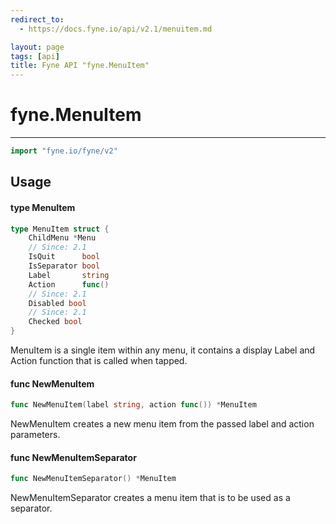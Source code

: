 ```yaml
---
redirect_to:
  - https://docs.fyne.io/api/v2.1/menuitem.md

layout: page
tags: [api]
title: Fyne API "fyne.MenuItem"
---
```



# fyne.MenuItem
---
```go
import "fyne.io/fyne/v2"
```

## Usage

#### type MenuItem

```go
type MenuItem struct {
	ChildMenu *Menu
	// Since: 2.1
	IsQuit      bool
	IsSeparator bool
	Label       string
	Action      func()
	// Since: 2.1
	Disabled bool
	// Since: 2.1
	Checked bool
}
```

MenuItem is a single item within any menu, it contains a display Label and Action function that is called when tapped.

#### func  NewMenuItem

```go
func NewMenuItem(label string, action func()) *MenuItem
```
NewMenuItem creates a new menu item from the passed label and action parameters.

#### func  NewMenuItemSeparator

```go
func NewMenuItemSeparator() *MenuItem
```
NewMenuItemSeparator creates a menu item that is to be used as a separator.
